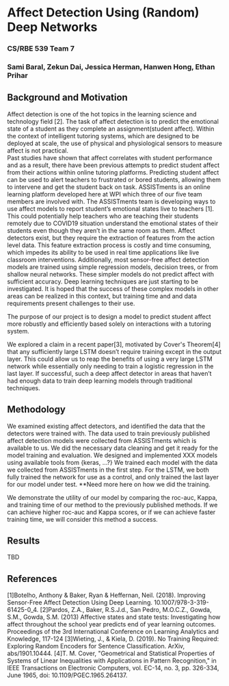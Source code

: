 # Affect Detection Using (Random) Deep Networks
### CS/RBE 539 Team 7 
### Sami Baral, Zekun Dai, Jessica Herman, Hanwen Hong, Ethan Prihar

## Background and Motivation

Affect detection is one of the hot topics in the learning science and technology field [2]. The task of affect detection is to predict the emotional state of a student as they complete an assignment(student affect).  Within the context of intelligent tutoring systems, which are designed to be deployed at scale, the use of physical and physiological sensors to measure affect is not practical.  
Past studies have shown that affect correlates with student performance and as a result, there have been previous attempts to predict student affect from their actions within online tutoring platforms. Predicting student affect can be used to alert teachers to frustrated or bored students, allowing them to intervene and get the student back on task.  ASSISTments is an online learning platform developed here at WPI which three of our five team members are involved with.  The ASSISTments team is developing ways to use affect models to report student’s emotional states live to teachers [1]. This could potentially help teachers who are teaching their students remotely due to COVID19 situation understand the emotional states of their students even though they aren’t in the same room as them.
Affect detectors exist, but they require the extraction of features from the action level data.  This feature extraction process is costly and time consuming, which impedes its ability to be used in real time applications like live classroom interventions. Additionally, most sensor-free affect detection models are trained using simple regression models, decision trees, or from shallow neural networks. These simpler models do not predict affect with sufficient accuracy.  Deep learning techniques are just starting to be investigated.  It is hoped that the success of these complex models in other areas can be realized in this context, but training time and and data requirements present challenges to their use.  

The purpose of our project is to design a model to predict student affect more robustly and efficiently based solely on interactions with a tutoring system. 

We explored a claim in a recent paper[3], motivated by Cover's Theorem[4] that any sufficiently large LSTM doesn’t require training except in the output layer. This could allow us to reap the benefits of using a very large LSTM network while essentially only needing to train a logistic regression in the last layer. If successful, such a deep affect detector in areas that haven’t had enough data to train deep learning models through traditional techniques. 

## Methodology

We examined existing affect detectors, and identified the data that the detectors were trained with.  The data used to train previously published affect detection models were collected from ASSISTments which is available to us. We did the necessary data cleaning and get it ready for the model training and evaluation.
We designed and implemented XXX models using available tools from {keras, ...?}
We trained each model with the data we collected from ASSISTments in the first step. For the LSTM, we both fully trained the network for use as a control, and only trained the last layer for our model under test.  **Need more here on how we did the training.

We demonstrate the utility of our model by comparing the roc-auc, Kappa, and training time of our method to the previously published methods. If we can achieve higher roc-auc and Kappa scores, or if we can achieve faster training time, we will consider this method a success. 

## Results
TBD

## References
[1]Botelho, Anthony & Baker, Ryan & Heffernan, Neil. (2018). Improving Sensor-Free Affect Detection Using Deep Learning. 10.1007/978-3-319-61425-0_4.
[2]Pardos, Z.A., Baker, R.S.J.d., San Pedro, M.O.C.Z., Gowda, S.M., Gowda, S.M. (2013) Affective states and state tests: Investigating how affect throughout the school year predicts end of year learning outcomes. Proceedings of the 3rd International Conference on Learning Analytics and Knowledge, 117-124
[3]Wieting, J., & Kiela, D. (2019). No Training Required: Exploring Random Encoders for Sentence Classification. ArXiv, abs/1901.10444.
[4]T. M. Cover, "Geometrical and Statistical Properties of Systems of Linear Inequalities with Applications in Pattern Recognition," in IEEE Transactions on Electronic Computers, vol. EC-14, no. 3, pp. 326-334, June 1965, doi: 10.1109/PGEC.1965.264137.

